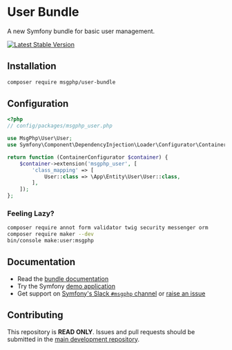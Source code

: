 # User Bundle

A new Symfony bundle for basic user management.

[![Latest Stable Version][packagist:img]][packagist]

## Installation

```bash
composer require msgphp/user-bundle
```

## Configuration

```php
<?php
// config/packages/msgphp_user.php

use MsgPhp\User\User;
use Symfony\Component\DependencyInjection\Loader\Configurator\ContainerConfigurator;

return function (ContainerConfigurator $container) {
    $container->extension('msgphp_user', [
        'class_mapping' => [
            User::class => \App\Entity\User\User::class,
        ],
    ]);
};
```

### Feeling Lazy?

```bash
composer require annot form validator twig security messenger orm
composer require maker --dev
bin/console make:user:msgphp
```

## Documentation

- Read the [bundle documentation](https://msgphp.github.io/docs/cookbook/user-bundle/installation/)
- Try the Symfony [demo application](https://github.com/msgphp/symfony-demo-app)
- Get support on [Symfony's Slack `#msgphp` channel](https://symfony.com/slack-invite) or [raise an issue](https://github.com/msgphp/msgphp/issues/new)

## Contributing

This repository is **READ ONLY**. Issues and pull requests should be submitted in the
[main development repository](https://github.com/msgphp/msgphp).

[packagist]: https://packagist.org/packages/msgphp/user-bundle
[packagist:img]: https://img.shields.io/packagist/v/msgphp/user-bundle.svg?style=flat-square
